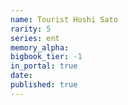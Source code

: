 ```yaml
---
name: Tourist Hoshi Sato
rarity: 5
series: ent
memory_alpha:
bigbook_tier: -1
in_portal: true
date:
published: true
---
```



